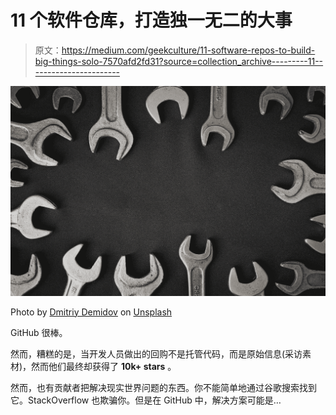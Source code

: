 # 11 个软件仓库，打造独一无二的大事

> 原文：<https://medium.com/geekculture/11-software-repos-to-build-big-things-solo-7570afd2fd31?source=collection_archive---------11----------------------->

![](img/143d20572c5fd8104392686cd8ca5d52.png)

Photo by [Dmitriy Demidov](https://unsplash.com/@fotograw?utm_source=medium&utm_medium=referral) on [Unsplash](https://unsplash.com?utm_source=medium&utm_medium=referral)

GitHub 很棒。

然而，糟糕的是，当开发人员做出的回购不是托管代码，而是原始信息(采访素材)，然而他们最终却获得了 **10k+ stars** 。

然而，也有贡献者把解决现实世界问题的东西。你不能简单地通过谷歌搜索找到它。StackOverflow 也欺骗你。但是在 GitHub 中，解决方案可能是…